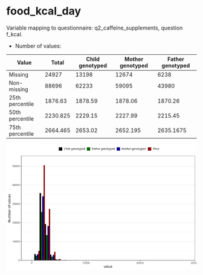 # food_kcal_day
Variable mapping to questionnaire: q2_caffeine_supplements, question f_kcal.
- Number of values:

| Value | Total | Child genotyped | Mother genotyped | Father genotyped |
| ----- | ----- | --------------- | ---------------- | ---------------- |
| Missing | 24927 | 13198 | 12674 | 6238 |
| Non-missing | 88696 | 62233 | 59095 | 43980 |
| 25th percentile | 1876.63 | 1878.59 | 1878.06 | 1870.26 |
| 50th percentile | 2230.825 | 2229.15 | 2227.99 | 2215.45 |
| 75th percentile | 2664.465 | 2653.02 | 2652.195 | 2635.1675 |



![](food_kcal_day_n.png)



